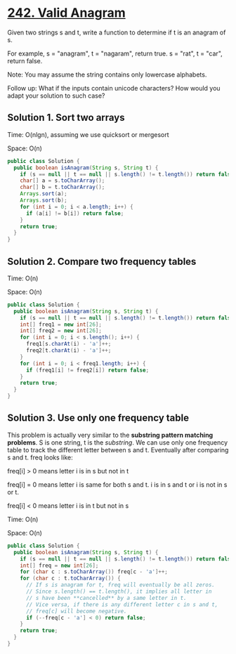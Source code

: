 # [242. Valid Anagram](https://leetcode.com/problems/valid-anagram/)

Given two strings s and t, write a function to determine if t is an anagram of s.

For example,
s = "anagram", t = "nagaram", return true.
s = "rat", t = "car", return false.

Note:
You may assume the string contains only lowercase alphabets.

Follow up:
What if the inputs contain unicode characters? How would you adapt your solution to such case?

## Solution 1. Sort two arrays

Time: O(nlgn), assuming we use quicksort or mergesort

Space: O(n)

```java
public class Solution {
  public boolean isAnagram(String s, String t) {
    if (s == null || t == null || s.length() != t.length()) return false;
    char[] a = s.toCharArray();
    char[] b = t.toCharArray();
    Arrays.sort(a);
    Arrays.sort(b);
    for (int i = 0; i < a.length; i++) {
      if (a[i] != b[i]) return false;
    }
    return true;
  }
}
```

## Solution 2. Compare two frequency tables

Time: O(n)

Space: O(n)

```java
public class Solution {
  public boolean isAnagram(String s, String t) {
    if (s == null || t == null || s.length() != t.length()) return false;
    int[] freq1 = new int[26];
    int[] freq2 = new int[26];
    for (int i = 0; i < s.length(); i++) {
      freq1[s.charAt(i) - 'a']++;
      freq2[t.charAt(i) - 'a']++;
    }
    for (int i = 0; i < freq1.length; i++) {
      if (freq1[i] != freq2[i]) return false;
    }
    return true;
  }
}
```

## Solution 3. Use only one frequency table

This problem is actually very similar to the **substring pattern matching problems**. S is one string, t is the *substring*. We can use only one frequency table to track the different letter between s and t. Eventually after comparing s and t. freq looks like:

freq[i] > 0 means letter i is in s but not in t

freq[i] = 0 means letter i is same for both s and t. i is in s and t or i is not in s or t.

freq[i] < 0 means letter i is in t but not in s

Time: O(n)

Space: O(n)

```java
public class Solution {
  public boolean isAnagram(String s, String t) {
    if (s == null || t == null || s.length() != t.length()) return false;
    int[] freq = new int[26];
    for (char c : s.toCharArray()) freq[c - 'a']++;
    for (char c : t.toCharArray()) {
      // If s is anagram for t, freq will eventually be all zeros.
      // Since s.length() == t.length(), it implies all letter in
      // s have been **cancelled** by a same letter in t.
      // Vice versa, if there is any different letter c in s and t,
      // freq[c] will become negative.
      if (--freq[c - 'a'] < 0) return false;
    }
    return true;
  }
}
```

